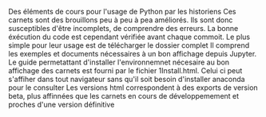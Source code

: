 Des éléments de cours pour l'usage de Python par les historiens 
Ces carnets sont des brouillons peu à peu à pea améliorés. Ils sont donc susceptibles d'être incomplets, de comprendre des erreurs. La bonne éxécution du code est cependant vérifiée avant chaque commoit. 
Le plus simple pour leur usage est de télécharger le dossier complet 
Il comprend les exemples et documents nécessaires à un bon affichage depuis Jupyter.
Le guide permetattant d'installer l'environnemnet nécesaire au bon affichage des carnets est fourni par le fichier 1Install.html. Celui ci peut s'affiher dans tout navigateur sans qu'il soit besoin d'installer anaconda pour le consulter
Les versions html correspondent à des exports de version beta, plus affinnées que les carnets en cours de développemement et proches d'une version définitive
